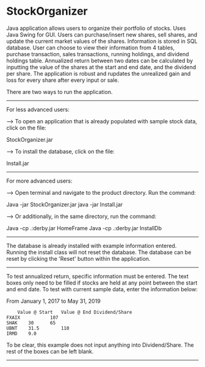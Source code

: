 # StockOrganizer
Java application allows users to organize their portfolio of stocks. Uses Java Swing for GUI.
Users can purchase/insert new shares, sell shares, and update the current market values of the shares. 
Information is stored in SQL database. 
User can choose to view their information from 4 tables, purchase transaction, sales transactions, running holdings, and dividend holdings table. 
Annualized return between two dates can be calculated by inputting the value of the shares at the start and end date, and the dividend per share. 
The application is robust  and rupdates the unrealized gain and loss for every share after every input or sale.

There are two ways to run the application.

-----

For less advanced users:

--> To open an application that is already populated with sample stock data, click on the file:

StockOrganizer.jar

--> To install the database, click on the file:

Install.jar 

-----

For more advanced users:

--> Open terminal and navigate to the product directory. Run the command:

Java -jar StockOrganizer.jar
java -jar Install.jar

--> Or additionally, in the same directory, run the command:

Java -cp .:derby.jar HomeFrame
Java -cp .:derby.jar InstallDb

-----

The database is already installed with example information entered. Running the install class will not reset the database. The database can be reset by clicking the 'Reset' button within the application.

-----

To test annualized return, specific information must be entered. The text boxes only need to be filled if stocks are held at any point between the start and end date. To test with current sample data, enter the information below:

From January 1, 2017 to May 31, 2019

		Value @ Start	Value @ End	Dividend/Share
	FXAIX			107		
	SHAK	30		65		
	UBNT	31.5		110		
	IRMD	9.0				

To be clear, this example does not input anything into Dividend/Share.
The rest of the boxes can be left blank.

-----
